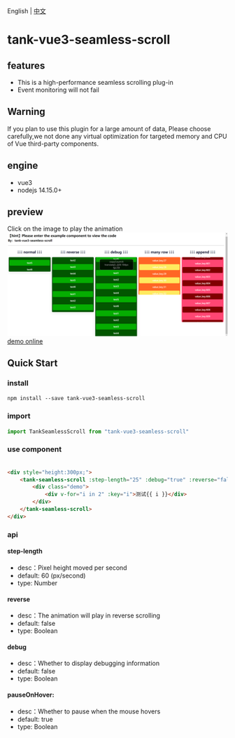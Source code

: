 English | [中文](./README_zh.md)

# tank-vue3-seamless-scroll

## features

* This is a high-performance seamless scrolling plug-in
* Event monitoring will not fail

## Warning

If you plan to use this plugin for a large amount of data, Please choose carefully,we not done any virtual optimization
for targeted memory and CPU of Vue third-party components.

## engine
* vue3
* nodejs 14.15.0+

## preview

Click on the image to play the animation
[![demo](./demo.jpg)](https://user-images.githubusercontent.com/466966/233253193-66d316da-3803-41dc-b115-3d74ec2b8d8d.mp4)
[demo online](https://fanqie.github.io/tank-vue3-seamless-scroll/dist/index.html)

## Quick Start

### install

```shell
npm install --save tank-vue3-seamless-scroll
```

### import

```js
import TankSeamlessScroll from "tank-vue3-seamless-scroll"
```

### use component

```html

<div style="height:300px;">
    <tank-seamless-scroll :step-length="25" :debug="true" :reverse="false">
        <div class="demo">
            <div v-for="i in 2" :key="i">测试{{ i }}</div>
        </div>
    </tank-seamless-scroll>
</div>
```

### api

#### step-length

* desc：Pixel height moved per second
* default: 60 (px/second)
* type: Number

#### reverse

* desc：The animation will play in reverse scrolling
* default: false
* type: Boolean

#### debug

* desc：Whether to display debugging information
* default: false
* type: Boolean

#### pauseOnHover:

* desc：Whether to pause when the mouse hovers
* default: true
* type: Boolean
